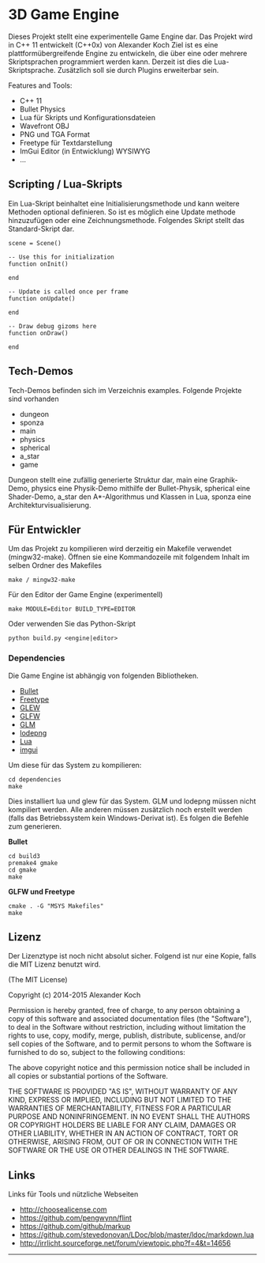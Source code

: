 3D Game Engine
=============================================================================

Dieses Projekt stellt eine experimentelle Game Engine dar.
Das Projekt wird in C++ 11 entwickelt (C++0x) von Alexander Koch
Ziel ist es eine plattformübergreifende Engine zu entwickeln, die über eine oder
mehrere Skriptsprachen programmiert werden kann.
Derzeit ist dies die Lua-Skriptsprache.
Zusätzlich soll sie durch Plugins erweiterbar sein.

Features and Tools:

 * C++ 11
 * Bullet Physics
 * Lua für Skripts und Konfigurationsdateien
 * Wavefront OBJ
 * PNG und TGA Format
 * Freetype für Textdarstellung
 * ImGui Editor (in Entwicklung) WYSIWYG
 * ...

Scripting / Lua-Skripts
-----------------------------------------------------------------------------

Ein Lua-Skript beinhaltet eine Initialisierungsmethode und kann weitere
Methoden optional definieren. So ist es möglich eine Update methode hinzuzufügen
oder eine Zeichnungsmethode. Folgendes Skript stellt das Standard-Skript dar.

    scene = Scene()

    -- Use this for initialization
    function onInit()

    end

    -- Update is called once per frame
    function onUpdate()

    end

    -- Draw debug gizoms here
    function onDraw()

    end


Tech-Demos
-----------------------------------------------------------------------------

Tech-Demos befinden sich im Verzeichnis examples.
Folgende Projekte sind vorhanden

 * dungeon
 * sponza
 * main
 * physics
 * spherical
 * a_star
 * game

Dungeon stellt eine zufällig generierte Struktur dar, main eine Graphik-Demo, physics eine Physik-Demo
mithilfe der Bullet-Physik, spherical eine Shader-Demo, a_star den A*-Algorithmus und Klassen in Lua, sponza eine Architekturvisualisierung.

Für Entwickler
-----------------------------------------------------------------------------

Um das Projekt zu kompilieren wird derzeitig ein Makefile verwendet (mingw32-make).
Öffnen sie eine Kommandozeile mit folgendem Inhalt im selben Ordner des Makefiles

    make / mingw32-make

Für den Editor der Game Engine (experimentell)

    make MODULE=Editor BUILD_TYPE=EDITOR

Oder verwenden Sie das Python-Skript

    python build.py <engine|editor>


### Dependencies ###

Die Game Engine ist abhängig von folgenden Bibliotheken.

* [Bullet](http://bulletphysics.org/)
* [Freetype](http://www.freetype.org/)
* [GLEW](http://glew.sourceforge.net/)
* [GLFW](http://www.glfw.org/)
* [GLM](http://glm.g-truc.net/0.9.6/index.html)
* [lodepng](http://lodev.org/lodepng/)
* [Lua](http://www.lua.org/)
* [imgui](https://github.com/ocornut/imgui)

Um diese für das System zu kompilieren:

	cd dependencies
	make

Dies installiert lua und glew für das System. GLM und lodepng müssen nicht kompiliert werden.
Alle anderen müssen zusätzlich noch erstellt werden (falls das Betriebssystem kein Windows-Derivat ist).
Es folgen die Befehle zum generieren.

**Bullet**

	cd build3
	premake4 gmake
	cd gmake
	make

**GLFW und Freetype**

	cmake . -G "MSYS Makefiles"
	make

Lizenz
-----------------------------------------------------------------------------

Der Lizenztype ist noch nicht absolut sicher. Folgend ist nur eine Kopie, falls die MIT Lizenz benutzt wird.

(The MIT License)

Copyright (c) 2014-2015 Alexander Koch

Permission is hereby granted, free of charge, to any person obtaining a copy
of this software and associated documentation files (the "Software"), to deal
in the Software without restriction, including without limitation the rights
to use, copy, modify, merge, publish, distribute, sublicense, and/or sell
copies of the Software, and to permit persons to whom the Software is
furnished to do so, subject to the following conditions:

The above copyright notice and this permission notice shall be included in all
copies or substantial portions of the Software.

THE SOFTWARE IS PROVIDED "AS IS", WITHOUT WARRANTY OF ANY KIND, EXPRESS OR
IMPLIED, INCLUDING BUT NOT LIMITED TO THE WARRANTIES OF MERCHANTABILITY,
FITNESS FOR A PARTICULAR PURPOSE AND NONINFRINGEMENT. IN NO EVENT SHALL THE
AUTHORS OR COPYRIGHT HOLDERS BE LIABLE FOR ANY CLAIM, DAMAGES OR OTHER
LIABILITY, WHETHER IN AN ACTION OF CONTRACT, TORT OR OTHERWISE, ARISING FROM,
OUT OF OR IN CONNECTION WITH THE SOFTWARE OR THE USE OR OTHER DEALINGS IN THE
SOFTWARE.


Links
-----------------------------------------------------------------------------
Links für Tools und nützliche Webseiten

 * http://choosealicense.com
 * https://github.com/pengwynn/flint
 * https://github.com/github/markup
 * https://github.com/stevedonovan/LDoc/blob/master/ldoc/markdown.lua
 * http://irrlicht.sourceforge.net/forum/viewtopic.php?f=4&t=14656

-----------------------------------------------------------------------------
